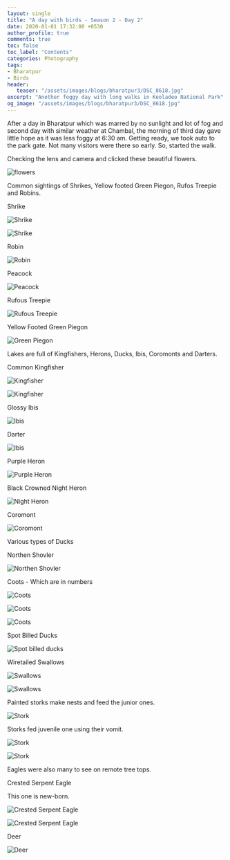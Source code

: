 ```yaml
---
layout: single
title: "A day with birds - Season 2 - Day 2"
date: 2020-01-01 17:32:00 +0530
author_profile: true
comments: true
toc: false
toc_label: "Contents"
categories: Photography
tags:
- Bharatpur
- Birds
header:
   teaser: "/assets/images/blogs/bharatpur3/DSC_8618.jpg"
excerpt: "Another foggy day with long walks in Keoladeo National Park"
og_image: "/assets/images/blogs/bharatpur3/DSC_8618.jpg"
---
```


After a day in Bharatpur which was marred by no sunlight and lot of fog and second day with similar weather at Chambal, the morning of third day gave little hope as it was less foggy at 6:30 am. Getting ready, we took auto to the park gate. Not many visitors were there so early. So, started the walk. 

Checking the lens and camera and clicked these beautiful flowers.

![flowers]({{site.url}}/assets/images/blogs/bharatpur3/DSC_8341.jpg)

Common sightings of Shrikes, Yellow footed Green Piegon, Rufos Treepie and Robins.

Shrike

![Shrike]({{site.url}}/assets/images/blogs/bharatpur3/DSC_8346.jpg)

![Shrike]({{site.url}}/assets/images/blogs/bharatpur3/DSC_8388.jpg)

Robin

![Robin]({{site.url}}/assets/images/blogs/bharatpur3/DSC_8794.jpg)

Peacock

![Peacock]({{site.url}}/assets/images/blogs/bharatpur3/DSC_8618.jpg)

Rufous Treepie

![Rufous Treepie]({{site.url}}/assets/images/blogs/bharatpur3/DSC_8374.jpg)

Yellow Footed Green Piegon

![Green Piegon]({{site.url}}/assets/images/blogs/bharatpur3/DSC_8419.jpg)

Lakes are full of Kingfishers, Herons, Ducks, Ibis, Coromonts and Darters.

Common Kingfisher

![Kingfisher]({{site.url}}/assets/images/blogs/bharatpur3/DSC_9173.jpg)

![Kingfisher]({{site.url}}/assets/images/blogs/bharatpur3/DSC_9222.jpg)

Glossy Ibis

![Ibis]({{site.url}}/assets/images/blogs/bharatpur3/DSC_9182.jpg)

Darter

![Ibis]({{site.url}}/assets/images/blogs/bharatpur3/DSC_9702.jpg)

Purple Heron

![Purple Heron]({{site.url}}/assets/images/blogs/bharatpur3/DSC_8995.jpg)

Black Crowned Night Heron

![Night Heron]({{site.url}}/assets/images/blogs/bharatpur3/DSC_9638.jpg)

Coromont

![Coromont]({{site.url}}/assets/images/blogs/bharatpur3/DSC_9270.jpg)

Various types of Ducks

Northen Shovler

![Northen Shovler]({{site.url}}/assets/images/blogs/bharatpur3/DSC_9139.jpg)

Coots - Which are in numbers

![Coots]({{site.url}}/assets/images/blogs/bharatpur3/DSC_9230.jpg)

![Coots]({{site.url}}/assets/images/blogs/bharatpur3/DSC_9333.jpg)

![Coots]({{site.url}}/assets/images/blogs/bharatpur3/DSC_9677.jpg)

Spot Billed Ducks

![Spot billed ducks]({{site.url}}/assets/images/blogs/bharatpur3/DSC_9339.jpg)

Wiretailed Swallows

![Swallows]({{site.url}}/assets/images/blogs/bharatpur3/DSC_9307.jpg)

![Swallows]({{site.url}}/assets/images/blogs/bharatpur3/DSC_9534.jpg)

Painted storks make nests and feed the junior ones.

![Stork]({{site.url}}/assets/images/blogs/bharatpur3/DSC_9383.jpg)

Storks fed juvenile one using their vomit.

![Stork]({{site.url}}/assets/images/blogs/bharatpur3/DSC_9463.jpg)

![Stork]({{site.url}}/assets/images/blogs/bharatpur3/DSC_9572.jpg)

Eagles were also many to see on remote tree tops. 

Crested Serpent Eagle 

This one is new-born.

![Crested Serpent Eagle]({{site.url}}/assets/images/blogs/bharatpur3/DSC_8521.jpg)

![Crested Serpent Eagle]({{site.url}}/assets/images/blogs/bharatpur3/DSC_9602.jpg)

Deer

![Deer]({{site.url}}/assets/images/blogs/bharatpur3/DSC_8711.jpg)

